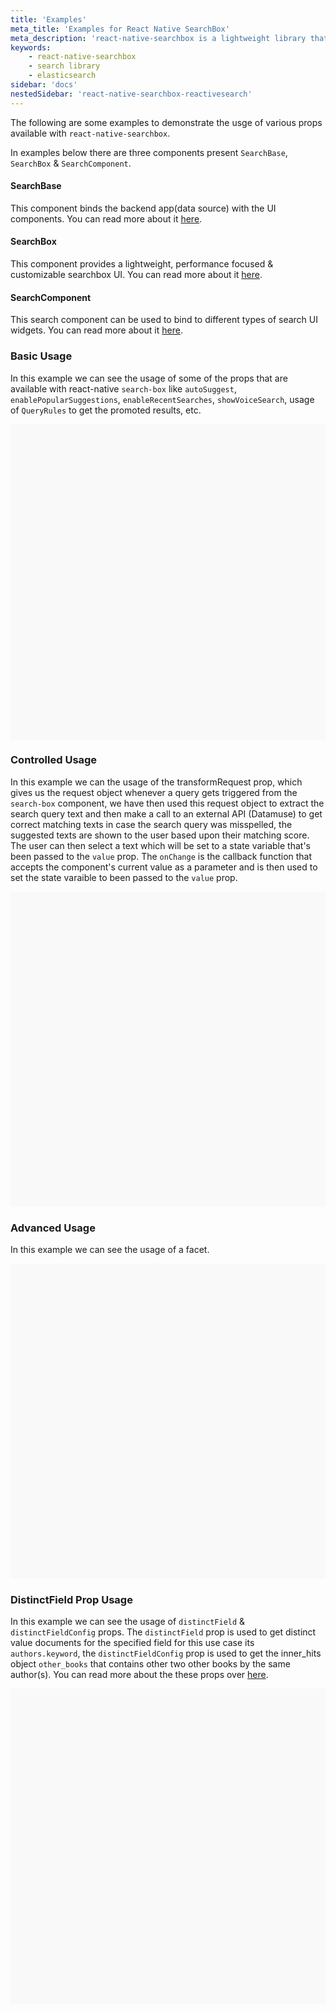 ```yaml
---
title: 'Examples'
meta_title: 'Examples for React Native SearchBox'
meta_description: 'react-native-searchbox is a lightweight library that provides scaffolding to create search experiences powered by Elasticsearch.'
keywords:
    - react-native-searchbox
    - search library
    - elasticsearch
sidebar: 'docs'
nestedSidebar: 'react-native-searchbox-reactivesearch'
---
```


The following are some examples to demonstrate the usge of various props available with `react-native-searchbox`.

In examples below there are three components present `SearchBase`, `SearchBox` & `SearchComponent`.

#### SearchBase

This component binds the backend app(data source) with the UI components. You can read more about it [here](/docs/reactivesearch/react-native-searchbox/searchbase/).

#### SearchBox

This component provides a lightweight, performance focused & customizable searchbox UI. You can read more about it [here](/docs/reactivesearch/react-native-searchbox/searchbox/).

#### SearchComponent

This search component can be used to bind to different types of search UI widgets. You can read more about it [here](/docs/reactivesearch/react-native-searchbox/searchcomponent/).

### Basic Usage

In this example we can see the usage of some of the props that are available with react-native `search-box` like `autoSuggest`, `enablePopularSuggestions`, `enableRecentSearches`, `showVoiceSearch`, usage of `QueryRules` to get the promoted results, etc.

<div data-snack-id="@anik_ghosh/example-with-different-props" data-snack-platform="ios" data-snack-preview="true" data-snack-theme="light" style="overflow:hidden;background:#F9F9F9;border:1px solid var(--color-border);border-radius:4px;height:505px;width:100%"></div>
<script async src="https://snack.expo.io/embed.js"></script>

### Controlled Usage

In this example we can the usage of the transformRequest prop, which gives us the request object whenever a query gets triggered from the `search-box` component, we have then used this request object to extract the search query text and then make a call to an external API (Datamuse) to get correct matching texts in case the search query was misspelled, the suggested texts are shown to the user based upon their matching score. The user can then select a text which will be set to a state variable that's been passed to the `value` prop. The `onChange` is the callback function that accepts the component's current value as a parameter and is then used to set the state varaible to been passed to the `value` prop.

<div data-snack-id="@anik_ghosh/searchbox-transform-request-example" data-snack-platform="ios" data-snack-preview="true" data-snack-theme="light" style="overflow:hidden;background:#F9F9F9;border:1px solid var(--color-border);border-radius:4px;height:505px;width:100%"></div>
<script async src="https://snack.expo.io/embed.js"></script>

### Advanced Usage

In this example we can see the usage of a facet.

<div data-snack-id="@anik_ghosh/searchbox-facet-example" data-snack-platform="ios" data-snack-preview="true" data-snack-theme="light" style="overflow:hidden;background:#F9F9F9;border:1px solid var(--color-border);border-radius:4px;height:505px;width:100%"></div>
<script async src="https://snack.expo.io/embed.js"></script>

### DistinctField Prop Usage

In this example we can see the usage of `distinctField` & `distinctFieldConfig` props. The `distinctField` prop is used to get distinct value documents for the specified field for this use case its `authors.keyword`, the `distinctFieldConfig` prop is used to get the inner_hits object `other_books` that contains other two other books by the same author(s). You can read more about the these props over [here](/docs/reactivesearch/react-native-searchbox/searchbox/).

<div data-snack-id="@anik_ghosh/searchbox-example-with-distinct-field-prop" data-snack-platform="ios" data-snack-preview="true" data-snack-theme="light" style="overflow:hidden;background:#F9F9F9;border:1px solid var(--color-border);border-radius:4px;height:505px;width:100%"></div>
<script async src="https://snack.expo.io/embed.js"></script>
